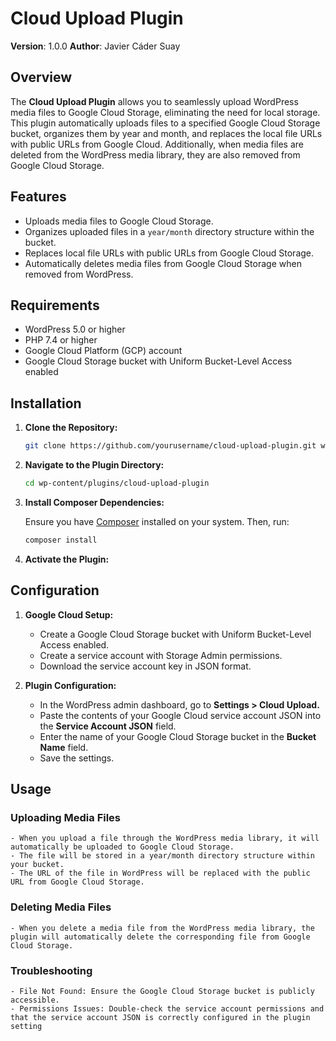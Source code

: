 # Cloud Upload Plugin

**Version**: 1.0.0
**Author**: Javier Cáder Suay

## Overview

The **Cloud Upload Plugin** allows you to seamlessly upload WordPress media files to Google Cloud Storage, eliminating the need for local storage. This plugin automatically uploads files to a specified Google Cloud Storage bucket, organizes them by year and month, and replaces the local file URLs with public URLs from Google Cloud. Additionally, when media files are deleted from the WordPress media library, they are also removed from Google Cloud Storage.

## Features

- Uploads media files to Google Cloud Storage.
- Organizes uploaded files in a `year/month` directory structure within the bucket.
- Replaces local file URLs with public URLs from Google Cloud Storage.
- Automatically deletes media files from Google Cloud Storage when removed from WordPress.

## Requirements

- WordPress 5.0 or higher
- PHP 7.4 or higher
- Google Cloud Platform (GCP) account
- Google Cloud Storage bucket with Uniform Bucket-Level Access enabled

## Installation

1. **Clone the Repository:**

   ```bash
   git clone https://github.com/yourusername/cloud-upload-plugin.git wp-content/plugins/cloud-upload-plugin
   ```
2. **Navigate to the Plugin Directory:**

    ```bash
    cd wp-content/plugins/cloud-upload-plugin
    ```
3. **Install Composer Dependencies:**

    Ensure you have [Composer](https://getcomposer.org/) installed on your system. Then, run:
    ```bash
    composer install
    ```
4. **Activate the Plugin:**

## Configuration

1. **Google Cloud Setup:**

    - Create a Google Cloud Storage bucket with Uniform Bucket-Level Access enabled.
    - Create a service account with Storage Admin permissions.
    - Download the service account key in JSON format.

2. **Plugin Configuration:**

    - In the WordPress admin dashboard, go to **Settings > Cloud Upload.**
    - Paste the contents of your Google Cloud service account JSON into the **Service Account JSON** field.
    - Enter the name of your Google Cloud Storage bucket in the **Bucket Name** field.
    - Save the settings.

## Usage

### Uploading Media Files

    - When you upload a file through the WordPress media library, it will automatically be uploaded to Google Cloud Storage.
    - The file will be stored in a year/month directory structure within your bucket.
    - The URL of the file in WordPress will be replaced with the public URL from Google Cloud Storage.

### Deleting Media Files

    - When you delete a media file from the WordPress media library, the plugin will automatically delete the corresponding file from Google Cloud Storage.

### Troubleshooting

    - File Not Found: Ensure the Google Cloud Storage bucket is publicly accessible.
    - Permissions Issues: Double-check the service account permissions and that the service account JSON is correctly configured in the plugin setting

